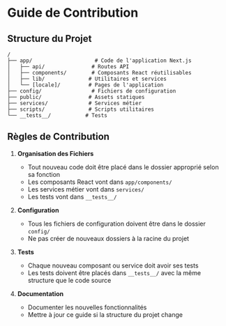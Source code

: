 # Guide de Contribution

## Structure du Projet

```
/
├── app/                    # Code de l'application Next.js
│   ├── api/               # Routes API
│   ├── components/        # Composants React réutilisables
│   ├── lib/              # Utilitaires et services
│   └── [locale]/         # Pages de l'application
├── config/                # Fichiers de configuration
├── public/               # Assets statiques
├── services/             # Services métier
├── scripts/              # Scripts utilitaires
└── __tests__/           # Tests
```

## Règles de Contribution

1. **Organisation des Fichiers**

   - Tout nouveau code doit être placé dans le dossier approprié selon sa fonction
   - Les composants React vont dans `app/components/`
   - Les services métier vont dans `services/`
   - Les tests vont dans `__tests__/`

2. **Configuration**

   - Tous les fichiers de configuration doivent être dans le dossier `config/`
   - Ne pas créer de nouveaux dossiers à la racine du projet

3. **Tests**

   - Chaque nouveau composant ou service doit avoir ses tests
   - Les tests doivent être placés dans `__tests__/` avec la même structure que le code source

4. **Documentation**
   - Documenter les nouvelles fonctionnalités
   - Mettre à jour ce guide si la structure du projet change
